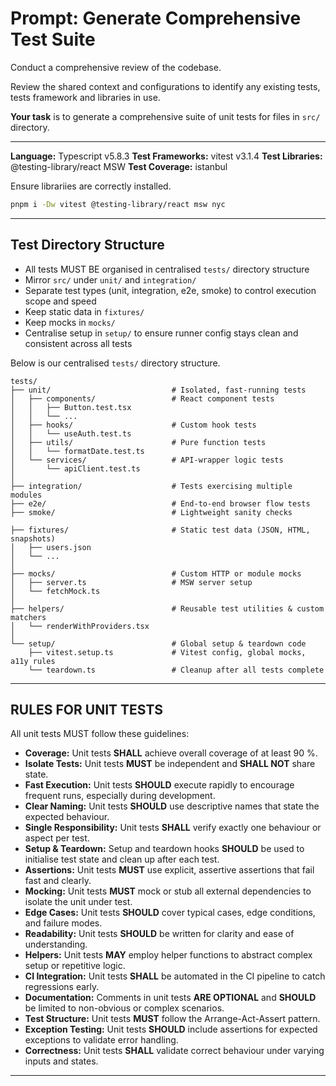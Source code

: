 # Prompt: Generate Comprehensive Test Suite

<!-- Recommend using o3-mini (or similar fast advanced reasoning model) -->

<!-- Update and copy prompt from here -->

Conduct a comprehensive review of the codebase.

Review the shared context and configurations to identify any existing tests, tests framework and libraries in use.

**Your task** is to generate a comprehensive suite of unit tests for files in `src/` directory. 

---

**Language:** Typescript v5.8.3
**Test Frameworks:** vitest v3.1.4
**Test Libraries:** @testing-library/react MSW
**Test Coverage:** istanbul

Ensure librariies are correctly installed.

```sh
pnpm i -Dw vitest @testing-library/react msw nyc
```

---

## **Test Directory Structure**

* All tests MUST BE organised in centralised `tests/` directory structure
* Mirror `src/` under `unit/` and `integration/`
* Separate test types (unit, integration, e2e, smoke) to control execution scope and speed
* Keep static data in `fixtures/`
* Keep mocks in `mocks/`
* Centralise setup in `setup/` to ensure runner config stays clean and consistent across all tests

Below is our centralised `tests/` directory structure.

```
tests/
├── unit/                           # Isolated, fast-running tests
│   ├── components/                 # React component tests
│   │   ├── Button.test.tsx
│   │   └── ...
│   ├── hooks/                      # Custom hook tests
│   │   └── useAuth.test.ts
│   ├── utils/                      # Pure function tests
│   │   └── formatDate.test.ts
│   └── services/                   # API-wrapper logic tests
│       └── apiClient.test.ts
│
├── integration/                    # Tests exercising multiple modules
├── e2e/                            # End-to-end browser flow tests
├── smoke/                          # Lightweight sanity checks

├── fixtures/                       # Static test data (JSON, HTML, snapshots)
│   ├── users.json
│   └── ...
│
├── mocks/                          # Custom HTTP or module mocks
│   ├── server.ts                   # MSW server setup
│   └── fetchMock.ts
│
├── helpers/                        # Reusable test utilities & custom matchers
│   └── renderWithProviders.tsx
│
└── setup/                          # Global setup & teardown code
    ├── vitest.setup.ts             # Vitest config, global mocks, a11y rules
    └── teardown.ts                 # Cleanup after all tests complete
```

---

## **RULES FOR UNIT TESTS**

All unit tests MUST follow these guidelines:

* **Coverage:** Unit tests **SHALL** achieve overall coverage of at least 90 %.
* **Isolate Tests:** Unit tests **MUST** be independent and **SHALL NOT** share state.
* **Fast Execution:** Unit tests **SHOULD** execute rapidly to encourage frequent runs, especially during development.
* **Clear Naming:** Unit tests **SHOULD** use descriptive names that state the expected behaviour.
* **Single Responsibility:** Unit tests **SHALL** verify exactly one behaviour or aspect per test.
* **Setup & Teardown:** Setup and teardown hooks **SHOULD** be used to initialise test state and clean up after each test.
* **Assertions:** Unit tests **MUST** use explicit, assertive assertions that fail fast and clearly.
* **Mocking:** Unit tests **MUST** mock or stub all external dependencies to isolate the unit under test.
* **Edge Cases:** Unit tests **SHOULD** cover typical cases, edge conditions, and failure modes.
* **Readability:** Unit tests **SHOULD** be written for clarity and ease of understanding.
* **Helpers:** Unit tests **MAY** employ helper functions to abstract complex setup or repetitive logic.
* **CI Integration:** Unit tests **SHALL** be automated in the CI pipeline to catch regressions early.
* **Documentation:** Comments in unit tests **ARE OPTIONAL** and **SHOULD** be limited to non-obvious or complex scenarios.
* **Test Structure:** Unit tests **MUST** follow the Arrange-Act-Assert pattern.
* **Exception Testing:** Unit tests **SHOULD** include assertions for expected exceptions to validate error handling.
* **Correctness:** Unit tests **SHALL** validate correct behaviour under varying inputs and states.

---
